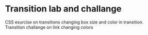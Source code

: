 # Transition lab and challange

CSS exurcise on transitions changing box size and color in transition.
Transition challange on link changing colors